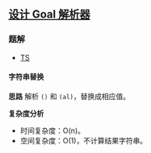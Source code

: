 ## [设计 Goal 解析器](https://leetcode-cn.com/problems/goal-parser-interpretation/)

### 题解
+ [TS](../../ts/1792/1678.ts)

#### 字符串替换
**思路**
解析 `()` 和 `(al)`，替换成相应值。  

**复杂度分析**
+ 时间复杂度：O(n)。
+ 空间复杂度：O(1)，不计算结果字符串。